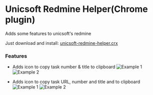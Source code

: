 # Unicsoft Redmine Helper(Chrome plugin)
Adds some features to unicsoft's redmine

Just download and install: [unicsoft-redmine-helper.crx](https://github.com/ancor-dev/unicsoft-redmine-helper/raw/master/dist/unicsoft-redmine-helper.crx)

### Features

- Adds icon to copy task number & title to clipboard
  ![Example 1](./images/example-card--id--title.png)
  ![Example 2](./images/example-opened-card--id--title.png)

- Adds icon to copy task URL, number and title and to clipboard
  ![Example 1](./images/example-card--url-id--title.png)
  ![Example 2](./images/example-opened-card--url-id--title.png)

